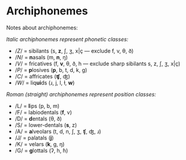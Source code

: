 # Archiphonemes

Notes about archiphonemes:

_Italic archiphonemes represent phonetic classes:_

* /_Z_/ = sibilants (s, **z**, ʃ, ʒ, x|ç — exclude f, v, θ, ð)
* /_N_/ = **n**asals (m, **n**, ŋ)
* /_V_/ = fricatives (f, **v**, θ, ð, h — exclude sharp sibilants s, z, ʃ, ʒ, x|ç)
* /_P_/ = **p**losives (**p**, b, t, d, k, ɡ)
* /_C_/ = affricates (**ʧ**, ʤ)
* /_W_/ = liq**ui**ds (ɹ, j, l, ɫ, **w**)

_Roman (straight)_ _archiphonemes represent position classes:_

* /L/ = **l**ips (p, b, m)
* /F/ = labiodentals (**f**, v)
* /D/ = **d**entals (θ, ð)
* /S/ = lower-dentals (**s**, z)
* /A/ = **a**lveolars (t, d, n, ʃ, ʒ, ʧ, ʤ, ɹ)
* /J/ = palatals (**j**)
* /K/ = velars (**k**, ɡ, ŋ)
* /G/ = **g**lottals (ʔ, h, ɦ)
